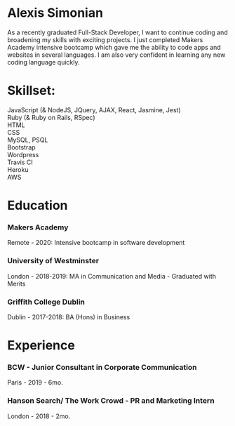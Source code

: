 # Alexis Simonian

As a recently graduated Full-Stack Developer, I want to continue coding and broadening my skills with exciting projects.
I just completed Makers Academy intensive bootcamp which gave me the ability to code apps and websites in several languages. I am also very confident in learning any new coding language quickly.

# Skillset:

JavaScript (& NodeJS, JQuery, AJAX, React, Jasmine, Jest)<br>
Ruby (& Ruby on Rails, RSpec)<br>
HTML<br>
CSS<br>
MySQL, PSQL<br>
Bootstrap<br>
Wordpress<br>
Travis CI <br>
Heroku <br>
AWS

# Education

### Makers Academy
Remote - 2020: Intensive bootcamp in software development

### University of Westminster
London - 2018-2019: MA in Communication and Media - Graduated with Merits

### Griffith College Dublin
Dublin - 2017-2018: BA (Hons) in Business


# Experience

### BCW - Junior Consultant in Corporate Communication
Paris - 2019 - 6mo. 

### Hanson Search/ The Work Crowd - PR and Marketing Intern
London - 2018 - 2mo.